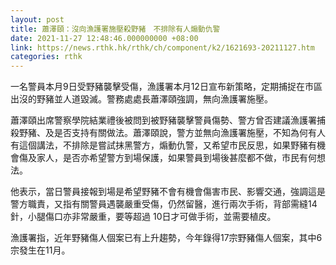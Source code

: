 ```yaml
---
layout: post
title: 蕭澤頤：沒向漁護署施壓殺野豬　不排除有人煽動仇警
date: 2021-11-27 12:48:46.000000000 +08:00
link: https://news.rthk.hk/rthk/ch/component/k2/1621693-20211127.htm
categories: rthk
---
```


一名警員本月9日受野豬襲擊受傷，漁護署本月12日宣布新策略，定期捕捉在市區出沒的野豬並人道毀滅。警務處處長蕭澤頤強調，無向漁護署施壓。

蕭澤頤出席警察學院結業禮後被問到被野豬襲擊警員傷勢、警方曾否建議漁護署捕殺野豬、及是否支持有關做法。蕭澤頤說，警方並無向漁護署施壓，不知為何有人有這個講法，不排除是嘗試抹黑警方，煽動仇警，又希望市民反思，如果野豬有機會傷及家人，是否亦希望警方到場保護，如果警員到場後甚麼都不做，市民有何想法。

他表示，當日警員接報到場是希望野豬不會有機會傷害市民、影響交通，強調這是警方職責，又指有關警員遇襲嚴重受傷，仍然留醫，進行兩次手術，背部需縫14針，小腿傷口亦非常嚴重，要等超過 10日才可做手術，並需要植皮。

漁護署指，近年野豬傷人個案已有上升趨勢，今年錄得17宗野豬傷人個案，其中6宗發生在11月。
